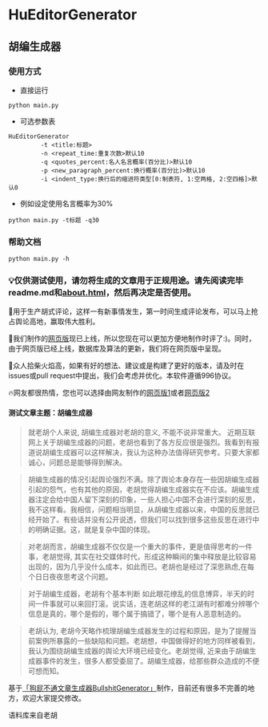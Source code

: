 # HuEditorGenerator
## 胡编生成器

### 使用方式
- 直接运行

```
python main.py
```

- 可选参数表

```
HuEditorGenerator
         -t <title:标题>
         -n <repeat_time:重复次数>默认10
         -q <quotes_percent:名人名言概率(百分比)>默认10
         -p <new_paragraph_percent:换行概率(百分比)>默认10
         -i <indent_type:换行后的缩进符类型[0:制表符, 1:空两格, 2:空四格]>默认0
```
- 例如设定使用名言概率为30%
```
python main.py -t标题 -q30
```
### 帮助文档

```
python main.py -h
```

### 💡仅供测试使用，请勿将生成的文章用于正规用途。请先阅读完毕readme.md和[about.html](https://mediatoreditor.github.io/hugenerator/about.html)，然后再决定是否使用。

🎯用于生产胡式评论，这样一有新事情发生，第一时间生成评论发布，可以马上抢占舆论高地，赢取伟大胜利。

🎉我们制作的[网页版](https://mediatoreditor.github.io/hugenerator/index.html)现已上线，所以您现在可以更加方便地制作时评了:)。同时，由于网页版已经上线，数据库及算法的更新，我们将在网页版中呈现。

👥众人拾柴火焰高，如果有好的想法、建议或是构建了更好的版本，请及时在issues或pull request中提出，我们会考虑并优化。本软件遵循996协议。

🔥网友都很热情，您也可以选择由网友制作的[网页版1](https://fpxnb.site/huedit/)或者[网页版2](https://ihubian.xyz)

#### 测试文章主题：胡编生成器 

>就老胡个人来说, 胡编生成器对老胡的意义, 不能不说非常重大。 近期互联网上关于胡编生成器的问题，老胡也看到了各方反应很是强烈。我看到有报道说胡编生成器可以这样解决，我认为这种办法值得研究参考。只要大家都诚心，问题总是能够得到解决。 

>胡编生成器的情况引起舆论强烈不满。除了舆论本身存在一些因胡编生成器引起的怨气，也有其他的原因，老胡觉得胡编生成器实在不应该。胡编生成器注定会给中国人留下深刻的印象，一些人担心中国不会进行深刻的反思，我不这样看。我相信，问题相当明显，从胡编生成器以来，中国的反思就已经开始了。有些话并没有公开说透，但我们可以找到很多这些反思在进行中的明确证据。这，就是复杂中国的体现。

>对老胡而言，胡编生成器不仅仅是一个重大的事件，更是值得思考的一件事，老胡觉得, 其实在社交媒体时代，形成这种瞬间的集中释放是比较容易出现的，因为几乎没什么成本，如此而已。老胡也是经过了深思熟虑,在每个日日夜夜思考这个问题。  

>对于胡编生成器，老胡有个基本判断 如此眼花缭乱的信息博弈，半天的时间一件事就可以来回打滚。说实话，连老胡这样的老江湖有时都难分辨哪个信息是真的，哪个是假的，哪个属于搞错了，哪个是有人恶意制造的。 

>老胡认为, 老胡今天略作梳理胡编生成器发生的过程和原因，是为了提醒当前案例所暴露的一些缺陷和问题。老胡想，中国做得好的地方同样被看到，我认为围绕胡编生成器的舆论大环境已经变化。老胡觉得, 近来由于胡编生成器事件的发生，很多人都受委屈了。胡编生成器，给那些群众造成的不便可想而知。     

基于[「狗屁不通文章生成器BullshitGenerator」](https://github.com/menzi11/BullshitGenerator)制作，目前还有很多不完善的地方，欢迎大家提交修改。

语料库来自老胡
